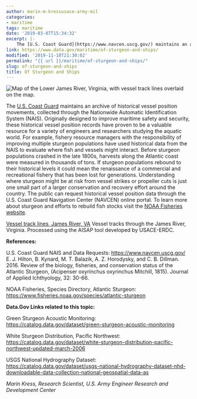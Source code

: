 ```yaml
---
author: marin-m-kressusace-army-mil
categories:
- maritime
tags: maritime
date: '2019-03-07T15:34:32'
excerpt: |-
    The [U.S. Coast Guard](https://www.navcen.uscg.gov/) maintains an archive of historical vessel position movements, collected through the Nationwide Automatic Identification System (NAIS). Originally designed to improve maritime safety and security…
link: https://www.data.gov/maritime/of-sturgeon-and-ships/
modified: '2019-11-18T21:30:02'
permalink: "{{ url }}/maritime/of-sturgeon-and-ships/"
slug: of-sturgeon-and-ships
title: Of Sturgeon and Ships
---
```


![Map of the Lower James River, Virginia, with vessel track lines overlaid on the map.](https://s3-us-gov-west-1.amazonaws.com/cg-0817d6e3-93c4-4de8-8b32-da6919464e61/James-river-example-vessel-tracks-300x263.png)

The [U.S. Coast Guard](https://www.navcen.uscg.gov/) maintains an archive of historical vessel position movements, collected through the Nationwide Automatic Identification System (NAIS). Originally designed to improve maritime safety and security, these historical vessel position records have proven to be a valuable resource for a variety of engineers and researchers studying the aquatic world. For example, fishery resource managers with the responsibility of improving multiple sturgeon populations have used historical data from the NAIS to evaluate where fish and vessels might interact. Before sturgeon populations crashed in the late 1800s, harvests along the Atlantic coast were measured in thousands of tons. If sturgeon populations rebound to their historical levels it could mean the renaissance of a commercial and recreational fishery that has been lost for generations. Understanding where sturgeon might be at risk from vessel strikes or propeller cuts is just one small part of a larger conservation and recovery effort around the country. The public can request historical vessel position data through the U.S. Coast Guard Navigation Center (NAVCEN) online portal. To learn more about sturgeon and efforts to rebuild fish stocks visit the [NOAA Fisheries website](https://www.fisheries.noaa.gov/species/atlantic-sturgeon).

[Vessel track lines, James River, VA](../../research/of-sturgeon-and-ships/attachment/james-river-example-vessel-tracks/) Vessel tracks through the James River, Virginia. Processed using the AISAP tool developed by USACE-ERDC.

**References:**

U.S. Coast Guard NAIS and Data Requests: https://www.navcen.uscg.gov/  
E. J. Hilton, B. Kynard, M. T. Balazik, A. Z. Horodysky, and C. B. Dillman. 2016. Review of the biology, fisheries, and conservation status of the Atlantic Sturgeon, (Acipenser oxyrinchus oxyrinchus Mitchill, 1815). Journal of Applied Ichthyology, 32: 30-66.

NOAA Fisheries, Species Directory, Atlantic Sturgeon: https://www.fisheries.noaa.gov/species/atlantic-sturgeon

**Data.Gov Links related to this topic:**

Green Sturgeon Acoustic Monitoring: https://catalog.data.gov/dataset/green-sturgeon-acoustic-monitoring

White Sturgeon Distribution, Pacific Northwest: https://catalog.data.gov/dataset/white-sturgeon-distribution-pacific-northwest-updated-march-2006

USGS National Hydrography Dataset: https://catalog.data.gov/dataset/usgs-national-hydrography-dataset-nhd-downloadable-data-collection-national-geospatial-data-as

_Marin Kress, Research Scientist, U.S. Army Engineer Research and Development Center_
